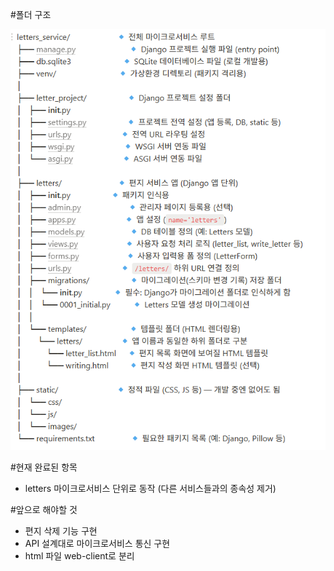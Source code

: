 #폴더 구조

![폴더 구조](images/folder_structure.png)

#현재 완료된 항목
- letters 마이크로서비스 단위로 동작 (다른 서비스들과의 종속성 제거)

#앞으로 해야할 것
- 편지 삭제 기능 구현
- API 설계대로 마이크로서비스 통신 구현
- html 파일 web-client로 분리
